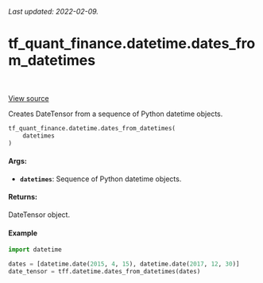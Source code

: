 <!--
This file is generated by a tool. Do not edit directly.
For open-source contributions the docs will be updated automatically.
-->

*Last updated: 2022-02-09.*

<div itemscope itemtype="http://developers.google.com/ReferenceObject">
<meta itemprop="name" content="tf_quant_finance.datetime.dates_from_datetimes" />
<meta itemprop="path" content="Stable" />
</div>

# tf_quant_finance.datetime.dates_from_datetimes

<!-- Insert buttons and diff -->

<table class="tfo-notebook-buttons tfo-api" align="left">
</table>

<a target="_blank" href="https://github.com/google/tf-quant-finance/blob/master/tf_quant_finance/datetime/date_tensor.py">View source</a>



Creates DateTensor from a sequence of Python datetime objects.

```python
tf_quant_finance.datetime.dates_from_datetimes(
    datetimes
)
```



<!-- Placeholder for "Used in" -->


#### Args:


* <b>`datetimes`</b>: Sequence of Python datetime objects.


#### Returns:

DateTensor object.


#### Example

```python
import datetime

dates = [datetime.date(2015, 4, 15), datetime.date(2017, 12, 30)]
date_tensor = tff.datetime.dates_from_datetimes(dates)
```
